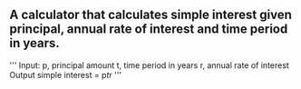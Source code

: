 ## A calculator that calculates simple interest given principal, annual rate of interest and time period in years.
'''
Input:
   p, principal amount
   t, time period in years
   r, annual rate of interest
Output
   simple interest = p*t*r
'''
